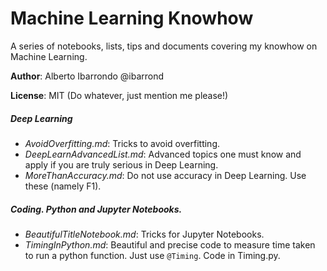 # Machine Learning Knowhow
A series of notebooks, lists, tips and documents covering my knowhow on Machine Learning.

__Author__: Alberto Ibarrondo @ibarrond

__License__: MIT (Do whatever, just mention me please!)

##### Deep Learning
- _AvoidOverfitting.md_: Tricks to avoid overfitting.
- _DeepLearnAdvancedList.md_: Advanced topics one must know and apply if you are truly serious in Deep Learning.
- _MoreThanAccuracy.md_: Do not use accuracy in Deep Learning. Use these (namely F1).

##### Coding. Python and Jupyter Notebooks.
- _BeautifulTitleNotebook.md_: Tricks for Jupyter Notebooks.
- _TimingInPython.md_: Beautiful and precise code to measure time taken to run a python function. Just use `@Timing`. Code in Timing.py.
